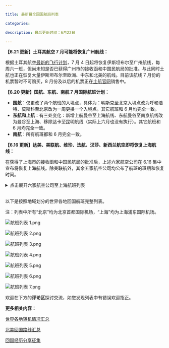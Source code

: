 ```yaml
---

title: 最新最全回国航班列表

categories:

description: 最后更新时间：6月22日

---
```




**【6.21 更新】土耳其航空 7 月可能将恢复广州航线：**

根据土耳其航空[最新的飞行计划](https://www.turkishairlines.com/en-tr/announcements/coronavirus-outbreak/current-flight-plan/index.html)，7 月 4 日起将恢复伊斯坦布尔至广州航线，每周六一班，但尚未知是否已获得广州市的接收函和中国民航局的批准。与此同时土航也正在恢复大量伊斯坦布尔至欧洲、中东和北美的航线。目前该航线 7 月份的机票暂时不可购买，8 月份及以后的机票正在[土航官网](https://www.turkishairlines.com/zh-int/)销售中。

**【6.20 更新】国航、东航、南航 7 月国际航班计划：**

- **国航**：仅更改了两个航班的入境点，具体为：明斯克至北京入境点改为呼和浩特、莫斯科至北京改为一周更换一个入境点。其它航班和 6 月均完全一致。
- **东航和上航**：有三处变化：新增上航曼谷至上海航线、东航曼谷至南京航线改为曼谷至上海、移除达卡至昆明航线（实际上六月也没有执行）。其它航班和 6 月均完全一致。
- **南航**：所有航班都和 6 月完全一致。

**【6.16 更新】达美、美联航、维珍、法航、汉莎、新西兰航空即将恢复上海航线：**

在获得了上海市的接收函和中国民航局的批准后，上述六家航空公司在 6.16 集中宣布将恢复上海航线。除美联航外，其余五家航空公司均公布了航班的班期和恢复时间。

<details>
  <summary>点击展开六家航空公司至上海航班列表</summary>
  <b>注：所有航班目的地均为上海浦东。</b>
  <table>
    <thead>
      <tr>
        <th>出发地</th>
        <th>航司</th>
        <th>航班号</th>
        <th>班期</th>
        <th>恢复时间</th>
      </tr>
    </thead>
    <tbody>
      <tr>
        <td>西雅图</td>
        <td rowspan="2">达美</td>
        <td>DL281</td>
        <td>周四</td>
        <td>6.25</td>
      </tr>
      <tr>
        <td>底特律</td>
        <td>DL583</td>
        <td>周五</td>
        <td>7.3</td>
      </tr>
      <tr>
        <td>旧金山</td>
        <td>美联航</td>
        <td>CZ306</td>
        <td>待定</td>
        <td>7月</td>
      </tr>
      <tr>
        <td>伦敦</td>
        <td>维珍</td>
        <td>VS250</td>
        <td>周二</td>
        <td>8.4</td>
      </tr>
      <tr>
        <td>巴黎</td>
        <td>法航</td>
        <td>AF198</td>
        <td>周四</td>
        <td>6.18</td>
      </tr>
      <tr>
        <td>法兰克福</td>
        <td>汉莎</td>
        <td>LH728</td>
        <td>周三</td>
        <td>6.24</td>
      </tr>
      <tr>
        <td>奥克兰</td>
        <td>新西兰</td>
        <td>NZ289</td>
        <td>周一</td>
        <td>6.22</td>
      </tr>
    </tbody>
  </table>
</details>

<br />

以下是按照地域划分的世界各地回国航班完整列表。

注：列表中所有“北京”均为北京首都国际机场，“上海”均为上海浦东国际机场。

![航班列表 1.png](https://i.loli.net/2020/06/22/suR7KcbQwpoB8Ti.png)

![航班列表 2.png](https://i.loli.net/2020/06/22/WsYc4GhLI8jgrdM.png)

![航班列表 3.png](https://i.loli.net/2020/06/22/hgsdvDNlt3XQfyY.png)

![航班列表 4.png](https://i.loli.net/2020/06/22/TdC91zEFIqRK7sy.png)

![航班列表 5.png](https://i.loli.net/2020/06/22/lsfiHBD9NbVSdFQ.png)

![航班列表 6.png](https://i.loli.net/2020/06/22/JumcBalronyfeOg.png)

![航班列表 7.png](https://i.loli.net/2020/06/22/fUnzcLuFhXZ2plA.png)

欢迎在下方的**评论区**探讨交流，如您发现列表中有错误欢迎指正。

**更多相关内容：**

[世界各地转机情况汇总](/转机情况)

[北美回国路线汇总](/北美路线)

[回国经历分享征集](/回国经历分享)

